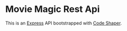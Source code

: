 # Movie Magic Rest Api

This is an [Express](https://expressjs.com/) API bootstrapped with
[Code Shaper](https://code-shaper.dev).
